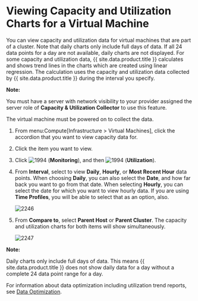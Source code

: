 # Viewing Capacity and Utilization Charts for a Virtual Machine

You can view capacity and utilization data for virtual machines that are
part of a cluster. Note that daily charts only include full days of
data. If all 24 data points for a day are not available, daily charts
are not displayed. For some capacity and utilization data,
{{ site.data.product.title }} calculates and shows trend lines in the charts which are
created using linear regression. The calculation uses the capacity and
utilization data collected by {{ site.data.product.title }} during the interval you
specify.

**Note:**

You must have a server with network visibility to your provider assigned the server role of **Capacity & Utilization Collector** to use this feature.

The virtual machine must be powered on to collect the data.

1.  From menu:Compute\[Infrastructure \> Virtual Machines\], click the
    accordion that you want to view capacity data for.

2.  Click the item you want to view.

3.  Click ![1994](../images/1994.png) (**Monitoring**), and then
    ![1994](../images/1994.png) (**Utilization**).

4.  From **Interval**, select to view **Daily**, **Hourly**, or **Most
    Recent Hour** data points. When choosing **Daily**, you can also
    select the **Date**, and how far back you want to go from that date.
    When selecting **Hourly**, you can select the date for which you
    want to view hourly data. If you are using **Time Profiles**, you
    will be able to select that as an option, also.

    ![2246](../images/2246.png)

5.  From **Compare to**, select **Parent Host** or **Parent Cluster**.
    The capacity and utilization charts for both items will show
    simultaneously.

    ![2247](../images/2247.png)

**Note:**

Daily charts only include full days of data. This means {{ site.data.product.title }} does not show daily data for a day without a complete 24 data point range for a day.

For information about data optimization including utilization trend reports, see [Data Optimization](../managing_infrastructure_and_inventory/index.html#data-optimization).
